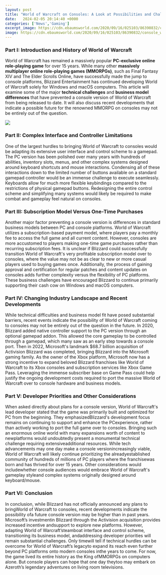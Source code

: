 ```yaml
---
layout: post
title: "World of Warcraft on Consoles: A Look at Possibilities and Challenges"
date:   2024-02-05 20:14:40 +0000
categories: ['News','Gaming']
excerpt_image: https://cdn.ebaumsworld.com/2020/09/16/025103/86390832/console_wrap_16.jpg
image: https://cdn.ebaumsworld.com/2020/09/16/025103/86390832/console_wrap_16.jpg
---
```


### Part I: Introduction and History of World of Warcraft
World of Warcraft has remained a massively popular **PC-exclusive online role-playing game** for over 15 years. While many other **massively multiplayer online role-playing games (MMORPGs)**, such as Final Fantasy XIV and The Elder Scrolls Online, have successfully made the jump to console platforms, Blizzard Entertainment has continued developing World of Warcraft solely for Windows and macOS computers. This article will examine some of the major **technical challenges** and **business model differences** that have prevented a console version of World of Warcraft from being released to date. It will also discuss recent developments that indicate a possible future for the renowned MMORPG on consoles may not be entirely out of the question.

![](https://cdn.ebaumsworld.com/2020/09/16/025103/86390832/console_wrap_16.jpg)
### Part II: Complex Interface and Controller Limitations  
One of the largest hurdles to bringing World of Warcraft to consoles would be adapting its extensive user interface and control scheme to a gamepad. The PC version has been polished over many years with hundreds of abilities, inventory slots, menus, and other complex systems designed around keyboard shortcuts and mouse interactions. Condensing all of these interactions down to the limited number of buttons available on a standard gamepad controller would be an immense challenge to execute seamlessly. Keyboards allow for much more flexible keybindings compared to the restrictions of physical gamepad buttons. Redesigning the entire control scheme and simplifying many systems would likely be required to make combat and gameplay feel natural on consoles.
### Part III: Subscription Model Versus One-Time Purchases
Another major factor preventing a console version is differences in standard business models between PC and console platforms. World of Warcraft utilizes a subscription-based payment model, where players pay a monthly fee to access the full game and all current content. However, consoles are more accustomed to players making one-time game purchases rather than recurring subscription fees. It is unclear if Blizzard could successfully transition World of Warcraft's very profitable subscription model over to consoles, where the value may not be as clear to new or more casual players used to buying games once. Additionally, the process of gaining approval and certification for regular patches and content updates on consoles adds further complexity versus the flexibility of PC platforms. These business challenges have encouraged Blizzard to continue primarily supporting their cash cow on Windows and macOS computers.
### Part IV: Changing Industry Landscape and Recent Developments  
While technical difficulties and business model fit have posed substantial barriers, recent events indicate the possibility of World of Warcraft coming to consoles may not be entirely out of the question in the future. In 2020, Blizzard added native controller support to the PC version through an optional gamepad addon. This allowed the core gameplay to be controlled through a gamepad, which many saw as an early step towards a console port. Then in 2022, Microsoft's landmark $68.7 billion acquisition of Activision Blizzard was completed, bringing Blizzard into the Microsoft gaming family. As the owner of the Xbox platform, Microsoft now has a strong incentive to expand beloved Blizzard franchises like World of Warcraft to its Xbox consoles and subscription services like Xbox Game Pass. Leveraging the immense subscriber base on Game Pass could help justify the ongoing development costs required to port the massive World of Warcraft over to console hardware and business models.
### Part V: Developer Priorities and Other Considerations  
When asked directly about plans for a console version, World of Warcraft's lead developer stated that the game was primarily built and optimized for PC from the beginning. They emphasizedBlizzard's development focus remains on continuing to support and enhance the PCexperience, rather than actively working to port the full game over to consoles. Bringing such an enormous online world with many expansions worth of content to newplatforms would undoubtedly present a monumental technical challenge requiring extensiveadditional resources. While tech advancements may one day make a console versionincreasingly viable, World of Warcraft will likely continue prioritizing the alreadyestablished community of hundreds of millions of PC players where the franchisewas born and has thrived for over 15 years. Other considerations would includewhether console audiences would embrace World of Warcraft's gameplay styleand complex systems originally designed around keyboard/mouse.
### Part VI: Conclusion 
In conclusion, while Blizzard has not officially announced any plans to bringWorld of Warcraft to consoles, recent developments indicate the possibility ofa future console version may be higher than in past years. Microsoft’s investmentin Blizzard through the Activision acquisition provides increased incentive andsupport to explore new platforms. However, adapting World of Warcraft’steamboat interface and control scheme, transitioning its business model, andaddressing developer priorities will remain substantial challenges. Only timewill tell if technical hurdles can be overcome for World of Warcraft’s legacyto expand its reach even further beyond PC platforms onto modern consoles inthe years to come. For now, the game lived its entire history as the King ofMMORPGs on computers alone. But console players can hope that one day theytoo may embark on Azeroth’s legendary adventures on living room televisions.